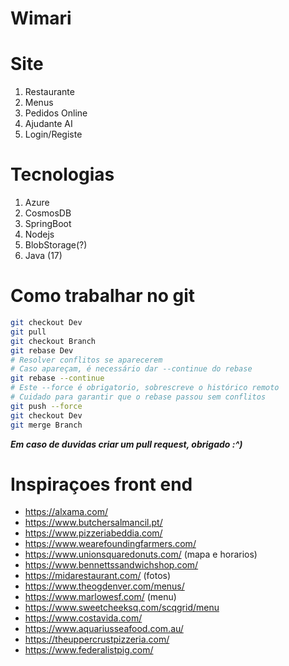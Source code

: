 # Wimari

# Site

1. Restaurante
2. Menus
3. Pedidos Online
4. Ajudante AI
5. Login/Registe

# Tecnologias

1. Azure
2. CosmosDB
3. SpringBoot
4. Nodejs
5. BlobStorage(?)
6. Java (17)

# Como trabalhar no git

```sh
git checkout Dev
git pull
git checkout Branch
git rebase Dev
# Resolver conflitos se aparecerem
# Caso apareçam, é necessário dar --continue do rebase
git rebase --continue
# Este --force é obrigatorio, sobrescreve o histórico remoto
# Cuidado para garantir que o rebase passou sem conflitos
git push --force
git checkout Dev
git merge Branch
```
***Em caso de duvidas criar um pull request, obrigado :^)***

# Inspiraçoes front end
- https://alxama.com/
- https://www.butchersalmancil.pt/
- https://www.pizzeriabeddia.com/
- https://www.wearefoundingfarmers.com/
- https://www.unionsquaredonuts.com/ (mapa e horarios)
- https://www.bennettssandwichshop.com/
- https://midarestaurant.com/ (fotos)
- https://www.theogdenver.com/menus/
- https://www.marlowesf.com/ (menu)
- https://www.sweetcheeksq.com/scqgrid/menu
- https://www.costavida.com/
- https://www.aquariusseafood.com.au/
- https://theuppercrustpizzeria.com/
- https://www.federalistpig.com/
